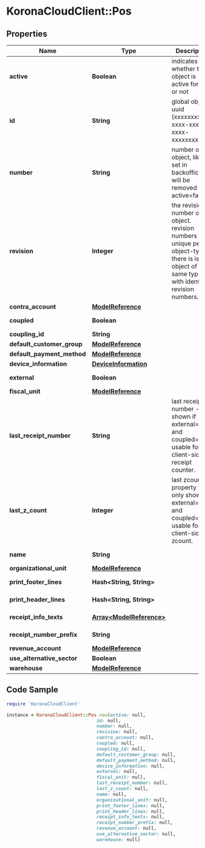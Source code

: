 # KoronaCloudClient::Pos

## Properties

Name | Type | Description | Notes
------------ | ------------- | ------------- | -------------
**active** | **Boolean** | indicates whether the object is active for use or not | [optional] [readonly] 
**id** | **String** | global object uuid (xxxxxxxx-xxxx-xxxx-xxxx-xxxxxxxxxxxx) | [optional] 
**number** | **String** | number of the object, like it is set in backoffice; will be removed when active&#x3D;false | [optional] 
**revision** | **Integer** | the revision number of the object. revision numbers are unique per object-type. there is is no object of the same type with identical revision numbers. | [optional] [readonly] 
**contra_account** | [**ModelReference**](ModelReference.md) |  | [optional] 
**coupled** | **Boolean** |  | [optional] [readonly] 
**coupling_id** | **String** |  | [optional] 
**default_customer_group** | [**ModelReference**](ModelReference.md) |  | [optional] 
**default_payment_method** | [**ModelReference**](ModelReference.md) |  | [optional] 
**device_information** | [**DeviceInformation**](DeviceInformation.md) |  | [optional] 
**external** | **Boolean** |  | [optional] [readonly] 
**fiscal_unit** | [**ModelReference**](ModelReference.md) |  | [optional] 
**last_receipt_number** | **String** | last receipt number - only shown if external&#x3D;true and coupled&#x3D;false; usable for client-side receipt counter. | [optional] [readonly] 
**last_z_count** | **Integer** | last zcount property - only shown if external&#x3D;true and coupled&#x3D;false; usable for client-side zcount. | [optional] [readonly] 
**name** | **String** |  | [optional] [readonly] 
**organizational_unit** | [**ModelReference**](ModelReference.md) |  | [optional] 
**print_footer_lines** | **Hash&lt;String, String&gt;** |  | [optional] [readonly] 
**print_header_lines** | **Hash&lt;String, String&gt;** |  | [optional] [readonly] 
**receipt_info_texts** | [**Array&lt;ModelReference&gt;**](ModelReference.md) |  | [optional] [readonly] 
**receipt_number_prefix** | **String** |  | [optional] [readonly] 
**revenue_account** | [**ModelReference**](ModelReference.md) |  | [optional] 
**use_alternative_sector** | **Boolean** |  | [optional] 
**warehouse** | [**ModelReference**](ModelReference.md) |  | [optional] 

## Code Sample

```ruby
require 'KoronaCloudClient'

instance = KoronaCloudClient::Pos.new(active: null,
                                 id: null,
                                 number: null,
                                 revision: null,
                                 contra_account: null,
                                 coupled: null,
                                 coupling_id: null,
                                 default_customer_group: null,
                                 default_payment_method: null,
                                 device_information: null,
                                 external: null,
                                 fiscal_unit: null,
                                 last_receipt_number: null,
                                 last_z_count: null,
                                 name: null,
                                 organizational_unit: null,
                                 print_footer_lines: null,
                                 print_header_lines: null,
                                 receipt_info_texts: null,
                                 receipt_number_prefix: null,
                                 revenue_account: null,
                                 use_alternative_sector: null,
                                 warehouse: null)
```



